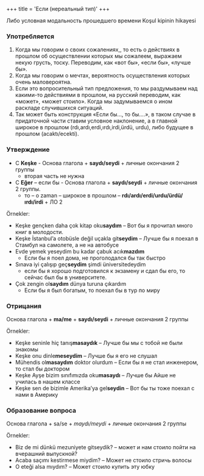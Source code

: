 +++
title = 'Если (нереальный тип)'
+++

Либо условная модальность прошедшего времени
Koşul kipinin hikayesi

### Употребляется

1.	Когда мы говорим о своих сожалениях,, то есть о действиях в прошлом об осуществлении которых мы сожалеем, выражаем некую грусть, тоску. Переводим, как «вот бы», «если бы», «лучше бы».
2.	Когда мы говорим о мечтах, вероятность осуществления которых очень маловероятна.
3.	Если это вопросительный тип предложения, то мы раздумываем над какими-то действиями в прошлом, на русский переводим, как «может», «может стоило». Когда мы задумываемся о ином раскладе случившихся ситуаций.
4.	Так может быть конструкция «Если бы…, то бы….», в таком случае в придаточной части ставим условное наклонение, а в главной широкое в прошлом (rdı,ardı,erdi,ırdı,irdi,ürdü, urdu), либо будущее в прошлом (acaktı/ecekti).

### Утверждение

- С **Keşke** - Основа глагола + **saydı/seydi** + личные окончания 2 группы 
  - вторая часть не нужна
- С **Eğer** – если бы - Основа глагола + **saydı/seydi** + личные окончания 2 группы.      
  - то – o zaman – широкое в прошлом – **rdı/ardı/erdi/urdu/ürdü/ırdı/irdi** + ЛО 2

Örnekler:

- Keşke gençken daha çok kitap oku**saydım** 
  – Вот бы я прочитал много книг в молодости.
- Keşke İstanbul’a otobüsle değil uçakla git**seydim** 
  – Лучше бы я поехал в Стамбул на самолете, а не на автобусе
- Evde yemek yeseydim bu kadar çabuk acık**mazdım** 
  - Если бы я поел дома, не проголодался бы так быстро
- Sınava iyi çalışıp geç**seydim** şimdi üniversitedeydim 
  - если бы я хорошо подготовился к экзамену и сдал бы его, то сейчас был бы в университете.
- Çok zengin ol**saydım** dünya turuna çıkardım 
  - Если бы я был богатым, то поехал бы в тур по миру

### Отрицания

Основа глагола + **ma/me** + **saydı/seydi** + личные окончания 2 группы

Örnekler:

- Keşke seninle hiç tanış**masaydık** 
  – Лучше бы мы с тобой не были знакомы
- Keşke onu dinle**meseydim** 
  – Лучше бы я его не слушал
- Mühendis ol**masaydım** doktor olurdum 
  – Если бы я не стал инженером, то стал бы доктором
- Keşke Ayşe bizim sınıfımızda oku**masaydı** 
  – Лучше бы Айше не училась в нашем классе
- Keşke sen de bizimle Amerika’ya gel**seydin** 
  – Вот бы ты тоже поехал с нами в Америку

### Образование вопроса
Основа глагола + sa/se + *maydı/meydi* + личные окончания 2 группы

Örnekler:

- Biz de mi dünkü mezuniyete gitseydik? 
  – может и нам стоило пойти на вчерашний выпускной?
- Acaba saçımı kestirmese miydim? 
  – Может не стоило стричь волосы
- O eteği alsa mıydım? 
  – Может стоило купить эту юбку
